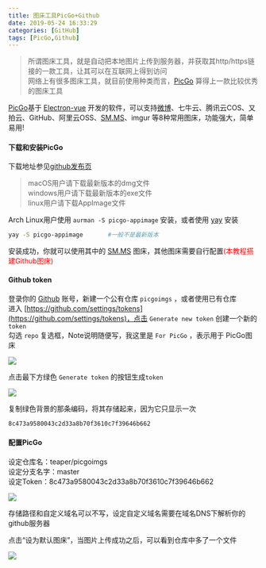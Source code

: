 ```yaml
---
title: 图床工具PicGo+Github
date: 2019-05-24 16:33:29
categories: [GitHub]
tags: [PicGo,Github]
---
```

> 所谓图床工具，就是自动把本地图片上传到服务器，并获取其http/https链接的一款工具，让其可以在互联网上得到访问  
> 网络上有很多图床工具，就目前使用种类而言，[PicGo](https://molunerfinn.com/PicGo/) 算得上一款比较优秀的图床工具  
  
[PicGo](https://github.com/Molunerfinn/PicGo)基于 [Electron-vue](https://github.com/SimulatedGREG/electron-vue) 开发的软件，可以支持[微博](https://chrome.google.com/webstore/detail/%E6%96%B0%E6%B5%AA%E5%BE%AE%E5%8D%9A%E5%9B%BE%E5%BA%8A/fdfdnfpdplfbbnemmmoklbfjbhecpnhf)、七牛云、腾讯云COS、又拍云、GitHub、阿里云OSS、[SM.MS](https://link.juejin.im/?target=http%3A%2F%2FSM.MS)、imgur 等8种常用图床，功能强大，简单易用!  
  
#### 下载和安装PicGo  
下载地址参见[github发布页](https://github.com/Molunerfinn/PicGo/releases)  
> macOS用户请下载最新版本的dmg文件  
> windows用户请下载最新版本的exe文件  
> linux用户请下载AppImage文件  
  
Arch Linux用户使用 `aurman -S picgo-appimage` 安装，或者使用 [yay]() 安装  
```bash
yay -S picgo-appimage       #一般不是最新版本
```
安装成功，你就可以使用其中的 [SM.MS](https://link.juejin.im/?target=http%3A%2F%2FSM.MS) 图床，其他图床需要自行配置<span style="color:#ff0000;">(本教程搭建Github图床)</span>  
  
#### Github token  
登录你的 [Github](https://github.com/) 账号，新建一个公有仓库 `picgoimgs` ，或者使用已有仓库  
进入 [https://github.com/settings/tokens](https://github.com/settings/tokens)，点击 `Generate new token` 创建一个新的 `token`  
勾选 `repo` 复选框，Note说明随便写，我这里是 `For PicGo` ，表示用于 PicGo图床  
  
![](https://i.loli.net/2019/05/24/5ce7a447a047350146.png)  
  
点击最下方绿色 `Generate token` 的按钮生成`token`  
  
![](https://i.loli.net/2019/05/24/5ce7a500bab2690927.png)
  
复制绿色背景的那条编码，将其存储起来，因为它只显示一次  
```bash
8c473a9580043c2d33a8b70f3610c7f39646b662
```
  
#### 配置PicGo  
设定仓库名：teaper/picgoimgs  
设定分支名字：master  
设定Token：8c473a9580043c2d33a8b70f3610c7f39646b662  
  
![](https://i.loli.net/2019/05/24/5ce7a7b05ef1559963.png)
  
存储路径和自定义域名可以不写，设定自定义域名需要在域名DNS下解析你的github服务器  
  
点击“设为默认图床”，当图片上传成功之后，可以看到仓库中多了一个文件  
  
![](https://raw.githubusercontent.com/teaper/picgoimgs/master/Screenshot%20from%202019-05-24%2016-19-25.png)





  

